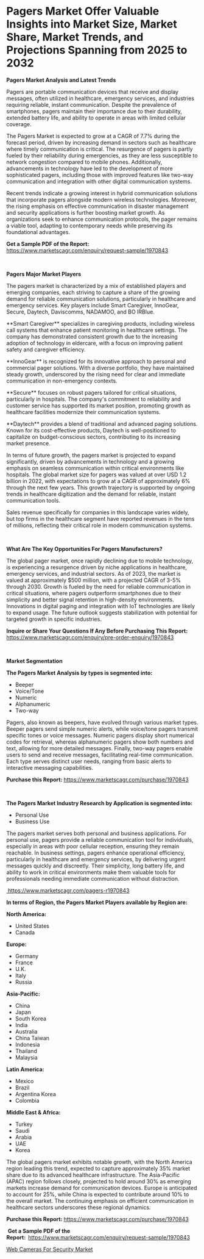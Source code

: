 <p><h1>Pagers Market Offer Valuable Insights into Market Size, Market Share, Market Trends, and Projections Spanning from 2025 to 2032</h1></p><p><strong>Pagers Market Analysis and Latest Trends</strong></p>
<p><p>Pagers are portable communication devices that receive and display messages, often utilized in healthcare, emergency services, and industries requiring reliable, instant communication. Despite the prevalence of smartphones, pagers maintain their importance due to their durability, extended battery life, and ability to operate in areas with limited cellular coverage.</p><p>The Pagers Market is expected to grow at a CAGR of 7.7% during the forecast period, driven by increasing demand in sectors such as healthcare where timely communication is critical. The resurgence of pagers is partly fueled by their reliability during emergencies, as they are less susceptible to network congestion compared to mobile phones. Additionally, advancements in technology have led to the development of more sophisticated pagers, including those with improved features like two-way communication and integration with other digital communication systems.</p><p>Recent trends indicate a growing interest in hybrid communication solutions that incorporate pagers alongside modern wireless technologies. Moreover, the rising emphasis on effective communication in disaster management and security applications is further boosting market growth. As organizations seek to enhance communication protocols, the pager remains a viable tool, adapting to contemporary needs while preserving its foundational advantages.</p></p>
<p><strong>Get a Sample PDF of the Report:&nbsp;</strong> <a href="https://www.marketscagr.com/enquiry/request-sample/1970843?utm_campaign=2336&utm_medium=2&utm_source=Github&utm_content=ia&utm_term=10022025&utm_id=pagers">https://www.marketscagr.com/enquiry/request-sample/1970843</a></p>
<p>&nbsp;</p>
<p><strong>Pagers Major Market Players</strong></p>
<p><p>The pagers market is characterized by a mix of established players and emerging companies, each striving to capture a share of the growing demand for reliable communication solutions, particularly in healthcare and emergency services. Key players include Smart Caregiver, InnoGear, Secure, Daytech, Daviscomms, NADAMOO, and BO IRBlue.</p><p>**Smart Caregiver** specializes in caregiving products, including wireless call systems that enhance patient monitoring in healthcare settings. The company has demonstrated consistent growth due to the increasing adoption of technology in eldercare, with a focus on improving patient safety and caregiver efficiency.</p><p>**InnoGear** is recognized for its innovative approach to personal and commercial pager solutions. With a diverse portfolio, they have maintained steady growth, underscored by the rising need for clear and immediate communication in non-emergency contexts.</p><p>**Secure** focuses on robust pagers tailored for critical situations, particularly in hospitals. The company's commitment to reliability and customer service has supported its market position, promoting growth as healthcare facilities modernize their communication systems.</p><p>**Daytech** provides a blend of traditional and advanced paging solutions. Known for its cost-effective products, Daytech is well-positioned to capitalize on budget-conscious sectors, contributing to its increasing market presence.</p><p>In terms of future growth, the pagers market is projected to expand significantly, driven by advancements in technology and a growing emphasis on seamless communication within critical environments like hospitals. The global market size for pagers was valued at over USD 1.2 billion in 2022, with expectations to grow at a CAGR of approximately 6% through the next few years. This growth trajectory is supported by ongoing trends in healthcare digitization and the demand for reliable, instant communication tools. </p><p>Sales revenue specifically for companies in this landscape varies widely, but top firms in the healthcare segment have reported revenues in the tens of millions, reflecting their critical role in modern communication systems.</p></p>
<p>&nbsp;</p>
<p><strong>What Are The Key Opportunities For Pagers Manufacturers?</strong></p>
<p><p>The global pager market, once rapidly declining due to mobile technology, is experiencing a resurgence driven by niche applications in healthcare, emergency services, and industrial sectors. As of 2023, the market is valued at approximately $500 million, with a projected CAGR of 3-5% through 2030. Growth is fueled by the need for reliable communication in critical situations, where pagers outperform smartphones due to their simplicity and better signal retention in high-density environments. Innovations in digital paging and integration with IoT technologies are likely to expand usage. The future outlook suggests stabilization with potential for targeted growth in specific industries.</p></p>
<p><strong>Inquire or Share Your Questions If Any Before Purchasing This Report:</strong> <a href="https://www.marketscagr.com/enquiry/pre-order-enquiry/1970843?utm_campaign=2336&utm_medium=2&utm_source=Github&utm_content=ia&utm_term=10022025&utm_id=pagers">https://www.marketscagr.com/enquiry/pre-order-enquiry/1970843</a></p>
<p>&nbsp;</p>
<p><strong>Market Segmentation</strong></p>
<p><strong>The Pagers Market Analysis by types is segmented into:</strong></p>
<p><ul><li>Beeper</li><li>Voice/Tone</li><li>Numeric</li><li>Alphanumeric</li><li>Two-way</li></ul></p>
<p><p>Pagers, also known as beepers, have evolved through various market types. Beeper pagers send simple numeric alerts, while voice/tone pagers transmit specific tones or voice messages. Numeric pagers display short numerical codes for retrieval, whereas alphanumeric pagers show both numbers and text, allowing for more detailed messages. Finally, two-way pagers enable users to send and receive messages, facilitating real-time communication. Each type serves distinct user needs, ranging from basic alerts to interactive messaging capabilities.</p></p>
<p><strong>Purchase this Report:&nbsp;</strong><a href="https://www.marketscagr.com/purchase/1970843?utm_campaign=2336&utm_medium=2&utm_source=Github&utm_content=ia&utm_term=10022025&utm_id=pagers">https://www.marketscagr.com/purchase/1970843</a></p>
<p>&nbsp;</p>
<p><strong>The Pagers Market Industry Research by Application is segmented into:</strong></p>
<p><ul><li>Personal Use</li><li>Business Use</li></ul></p>
<p><p>The pagers market serves both personal and business applications. For personal use, pagers provide a reliable communication tool for individuals, especially in areas with poor cellular reception, ensuring they remain reachable. In business settings, pagers enhance operational efficiency, particularly in healthcare and emergency services, by delivering urgent messages quickly and discreetly. Their simplicity, long battery life, and ability to work in critical environments make them valuable tools for professionals needing immediate communication without distraction.</p></p>
<p><a href="https://www.marketscagr.com/pagers-r1970843?utm_campaign=2336&utm_medium=2&utm_source=Github&utm_content=ia&utm_term=10022025&utm_id=pagers">&nbsp;https://www.marketscagr.com/pagers-r1970843</a></p>
<p><strong>In terms of Region, the Pagers Market Players available by Region are:</strong></p>
<p>
    <p> <strong> North America: </strong>
        <ul>
            <li>United States</li>
            <li>Canada</li>
        </ul>
        </p> 
    <p> <strong> Europe: </strong>
        <ul>
            <li>Germany</li>
            <li>France</li>
            <li>U.K.</li>
            <li>Italy</li>
            <li>Russia</li>
        </ul>
        </p> 
    <p> <strong> Asia-Pacific: </strong>
        <ul>
            <li>China</li>
            <li>Japan</li>
            <li>South Korea</li>
            <li>India</li>
            <li>Australia</li>
            <li>China Taiwan</li>
            <li>Indonesia</li>
            <li>Thailand</li>
            <li>Malaysia</li>
        </ul>
        </p> 
    <p> <strong> Latin America: </strong>
        <ul>
            <li>Mexico</li>
            <li>Brazil</li>
            <li>Argentina Korea</li>
            <li>Colombia</li>
        </ul>
        </p> 
    <p> <strong> Middle East & Africa: </strong>
        <ul>
            <li>Turkey</li>
            <li>Saudi</li>
            <li>Arabia</li>
            <li>UAE</li>
            <li>Korea</li>
        </ul>
    </p>
    </p>
<p><p>The global pagers market exhibits notable growth, with the North America region leading this trend, expected to capture approximately 35% market share due to its advanced healthcare infrastructure. The Asia-Pacific (APAC) region follows closely, projected to hold around 30% as emerging markets increase demand for communication devices. Europe is anticipated to account for 25%, while China is expected to contribute around 10% to the overall market. The continuing emphasis on efficient communication in healthcare sectors underscores these regional dynamics.</p></p>
<p><strong>Purchase this Report: </strong><a href="https://www.marketscagr.com/purchase/1970843?utm_campaign=2336&utm_medium=2&utm_source=Github&utm_content=ia&utm_term=10022025&utm_id=pagers">https://www.marketscagr.com/purchase/1970843</a></p>
<p>&nbsp;<strong>Get a Sample PDF of the Report:&nbsp;&nbsp;</strong><a href="https://www.marketscagr.com/enquiry/request-sample/1970843?utm_campaign=2336&utm_medium=2&utm_source=Github&utm_content=ia&utm_term=10022025&utm_id=pagers">https://www.marketscagr.com/enquiry/request-sample/1970843</a></p>
<p><strong></strong></p>
<p><p><a href="https://github.com/yazminwollma30/Market-Research-Report-List-1/blob/main/web-cameras-for-security-market.md?utm_campaign=2336&utm_medium=2&utm_source=Github&utm_content=ia&utm_term=10022025&utm_id=pagers">Web Cameras For Security Market</a></p></p>